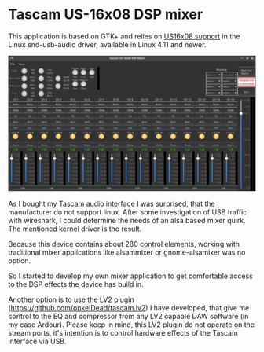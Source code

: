 # Tascam US-16x08 DSP mixer

This application is based on GTK+ and relies on [US16x08 support](https://github.com/torvalds/linux/blob/master/sound/usb/mixer_us16x08.c) in the Linux snd-usb-audio driver, available in Linux 4.11 and newer. 

![screenshot.png](/screenshot.png?raw=true)

As I bought my Tascam audio interface I was surprised, that the manufacturer do not support linux. 
After some investigation of USB traffic with wireshark, I could determine the needs of an alsa based mixer quirk. The mentioned kernel driver is the result.

Because this device contains about 280 control elements, working with traditional mixer applications like alsammixer or gnome-alsamixer was no option.

So I started to develop my own mixer application to get comfortable access to the DSP effects the device has build in.

Another option is to use the LV2 plugin (https://github.com/onkelDead/tascam.lv2) I have developed, that give me control to the EQ and compressor from any LV2 capable DAW software (in my case Ardour). Please keep in mind, this LV2 plugin do not operate on the stream ports, it's intention is to control hardware effects of the Tascam interface via USB.
